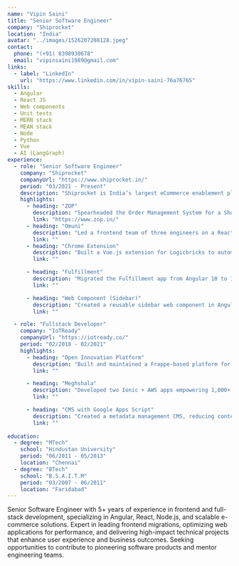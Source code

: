 ```yaml
---
name: "Vipin Saini"
title: "Senior Software Engineer"
company: "Shiprocket"
location: "India"
avatar: "../images/1526207208128.jpeg"
contact:
  phone: "(+91) 8398930678"
  email: "vipinsaini1989@gmail.com"
links:
  - label: "LinkedIn"
    url: "https://www.linkedin.com/in/vipin-saini-76a76765"
skills:
  - Angular
  - React JS
  - Web components
  - Unit tests
  - MERN stack
  - MEAN stack
  - Node
  - Python
  - Vue
  - AI (LangGraph)
experience:
  - role: "Senior Software Engineer"
    company: "Shiprocket"
    companyUrl: "https://www.shiprocket.in/"
    period: "03/2021 - Present"
    description: "Shiprocket is India’s largest eCommerce enablement platform, offering AI-driven shipping, fulfillment, and end-to-end customer experience solutions."
    highlights:
      - heading: "ZOP"
        description: "Spearheaded the Order Management System for a Shopify-based e-commerce platform with 200+ brands, handling platform issues, feature enhancements, and SEO/Lighthouse improvements."
        link: "https://www.zop.in/"
      - heading: "Omuni"
        description: "Led a frontend team of three engineers on a React app supporting 20+ sellers, improving performance and scalability."
        link: ""
      - heading: "Chrome Extension"
        description: "Built a Vue.js extension for Logicbricks to automate SAFE-T claims and upload settlement files from Amazon, reducing manual work by 80%."
        link: ""

      - heading: "Fulfillment"
        description: "Migrated the Fulfillment app from Angular 10 to 19; integrated Prettier and ESLint, reducing technical debt by 30%."
        link: ""

      - heading: "Web Component (Sidebar)"
        description: "Created a reusable sidebar web component in Angular 12 with unit and integration tests, cutting development time by 40%."
        link: ""

  - role: "Fullstack Developer"
    company: "IoTReady"
    companyUrl: "https://iotready.co/"
    period: "02/2018 - 02/2021"
    highlights:
      - heading: "Open Innovation Platform"
        description: "Built and maintained a Frappe-based platform for Social Alpha (Tata Trusts) supporting global collaboration with JS and Python."
        link: ""

      - heading: "Meghshala"
        description: "Developed two Ionic + AWS apps empowering 1,000+ teachers; optimized backend for faster content delivery."
        link: ""

      - heading: "CMS with Google Apps Script"
        description: "Created a metadata management CMS, reducing content update time by 50%."
        link: ""
        
education:
  - degree: "MTech"
    school: "Hindustan University"
    period: "06/2011 - 05/2013"
    location: "Chennai"
  - degree: "BTech"
    school: "B.S.A.I.T.M"
    period: "03/2007 - 06/2011"
    location: "Faridabad"
---
```


Senior Software Engineer with 5+ years of experience in frontend and full-stack development, specializing in Angular, React, Node.js, and scalable e-commerce solutions. Expert in leading frontend migrations, optimizing web applications for performance, and delivering high-impact technical projects that enhance user experience and business outcomes. Seeking opportunities to contribute to pioneering software products and mentor engineering teams.
